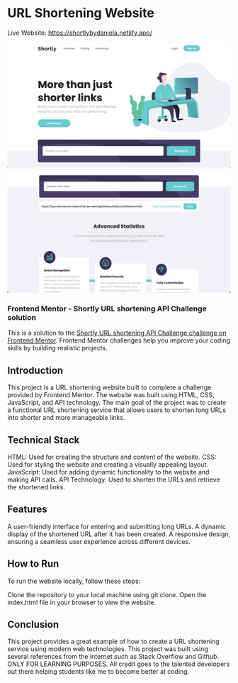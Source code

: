 # URL Shortening Website

Live Website: <a href="https://shortlybydaniela.netlify.app/">https://shortlybydaniela.netlify.app/</a>

<img src="https://github.com/danielabfajardo/url-shortening-website/blob/446c0592e456ff748df3d9f228b29dc7ceebdfa8/homepage.png" alt="Main Page"/>
<img src="https://github.com/danielabfajardo/url-shortening-website/blob/446c0592e456ff748df3d9f228b29dc7ceebdfa8/shortened-url.png" alt="URL Shortener"/>

### Frontend Mentor - Shortly URL shortening API Challenge solution

This is a solution to the [Shortly URL shortening API Challenge challenge on Frontend Mentor](https://www.frontendmentor.io/challenges/url-shortening-api-landing-page-2ce3ob-G). Frontend Mentor challenges help you improve your coding skills by building realistic projects. 

## Introduction

This project is a URL shortening website built to complete a challenge provided by Frontend Mentor. The website was built using HTML, CSS, JavaScript, and API technology. The main goal of the project was to create a functional URL shortening service that allows users to shorten long URLs into shorter and more manageable links.

## Technical Stack

HTML: Used for creating the structure and content of the website.
CSS: Used for styling the website and creating a visually appealing layout.
JavaScript: Used for adding dynamic functionality to the website and making API calls.
API Technology: Used to shorten the URLs and retrieve the shortened links.

## Features

A user-friendly interface for entering and submitting long URLs.
A dynamic display of the shortened URL after it has been created.
A responsive design, ensuring a seamless user experience across different devices.

## How to Run

To run the website locally, follow these steps:

Clone the repository to your local machine using git clone.
Open the index.html file in your browser to view the website.

## Conclusion

This project provides a great example of how to create a URL shortening service using modern web technologies. This project was built using several references from the internet such as Stack Overflow and Github. ONLY FOR LEARNING PURPOSES. All credit goes to the talented developers out there helping students like me to become better at coding.

